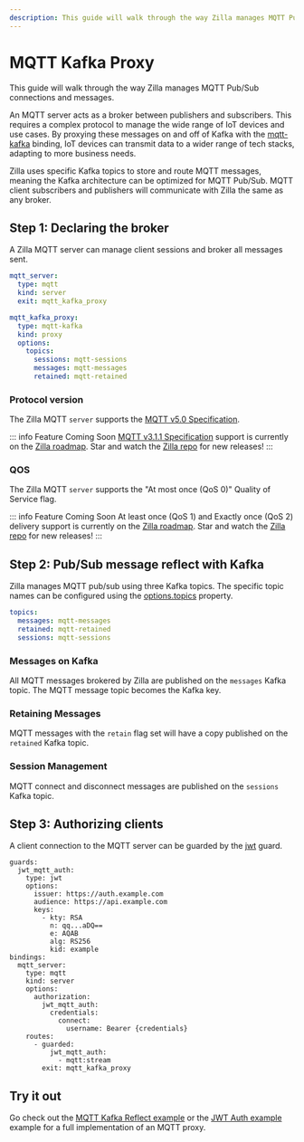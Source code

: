 ```yaml
---
description: This guide will walk through the way Zilla manages MQTT Pub/Sub connections and messages.
---
```


# MQTT Kafka Proxy

This guide will walk through the way Zilla manages MQTT Pub/Sub connections and messages.

An MQTT server acts as a broker between publishers and subscribers. This requires a complex protocol to manage the wide range of IoT devices and use cases. By proxying these messages on and off of Kafka with the [mqtt-kafka](../../reference/config/bindings/binding-mqtt-kafka.md) binding, IoT devices can transmit data to a wider range of tech stacks, adapting to more business needs.

Zilla uses specific Kafka topics to store and route MQTT messages, meaning the Kafka architecture can be optimized for MQTT Pub/Sub. MQTT client subscribers and publishers will communicate with Zilla the same as any broker.

## Step 1: Declaring the broker

A Zilla MQTT server can manage client sessions and broker all messages sent.

```yaml
mqtt_server:
  type: mqtt
  kind: server
  exit: mqtt_kafka_proxy

mqtt_kafka_proxy:
  type: mqtt-kafka
  kind: proxy
  options:
    topics:
      sessions: mqtt-sessions
      messages: mqtt-messages
      retained: mqtt-retained
```

### Protocol version

The Zilla MQTT `server` supports the [MQTT v5.0 Specification].

::: info Feature Coming Soon <HopeIcon icon="circle-right"/>
[MQTT v3.1.1 Specification] support is currently on the [Zilla roadmap]. Star and watch the [Zilla repo] for new releases!
:::

[MQTT v5.0 Specification]:https://docs.oasis-open.org/mqtt/mqtt/v5.0/mqtt-v5.0.html
[MQTT v3.1.1 Specification]:http://docs.oasis-open.org/mqtt/mqtt/v3.1.1/os/mqtt-v3.1.1-os.html
[Zilla roadmap]:https://github.com/orgs/aklivity/projects/4
[Zilla repo]:https://github.com/aklivity/zilla/releases

### QOS

The Zilla MQTT `server` supports the "At most once (QoS 0)" Quality of Service flag.

::: info Feature Coming Soon <HopeIcon icon="circle-right"/>
At least once (QoS 1) and Exactly once (QoS 2) delivery support is currently on the [Zilla roadmap]. Star and watch the [Zilla repo] for new releases!
:::

## Step 2: Pub/Sub message reflect with Kafka

Zilla manages MQTT pub/sub using three Kafka topics. The specific topic names can be configured using the [options.topics](../../reference/config/bindings/binding-mqtt-kafka.md#options-topics) property.

```yaml
topics:
  messages: mqtt-messages
  retained: mqtt-retained
  sessions: mqtt-sessions
```

### Messages on Kafka

All MQTT messages brokered by Zilla are published on the `messages` Kafka topic. The MQTT message topic becomes the Kafka key.

### Retaining Messages

MQTT messages with the `retain` flag set will have a copy published on the `retained` Kafka topic.

### Session Management

MQTT connect and disconnect messages are published on the `sessions` Kafka topic.

## Step 3: Authorizing clients

A client connection to the MQTT server can be guarded by the [jwt](../../reference/config/guards/guard-jwt.md) guard.

```yaml{2,19,25}
guards:
  jwt_mqtt_auth:
    type: jwt
    options:
      issuer: https://auth.example.com
      audience: https://api.example.com
      keys:
        - kty: RSA
          n: qq...aDQ==
          e: AQAB
          alg: RS256
          kid: example
bindings:
  mqtt_server:
    type: mqtt
    kind: server
    options:
      authorization:
        jwt_mqtt_auth:
          credentials:
            connect:
              username: Bearer {credentials}
    routes:
      - guarded:
          jwt_mqtt_auth:
            - mqtt:stream
        exit: mqtt_kafka_proxy

```

## Try it out

Go check out the [MQTT Kafka Reflect example](https://github.com/aklivity/zilla-examples/tree/main/mqtt.kafka.reflect) or the [JWT Auth example](https://github.com/aklivity/zilla-examples/tree/main/mqtt.kafka.reflect.jwt) example for a full implementation of an MQTT proxy.
